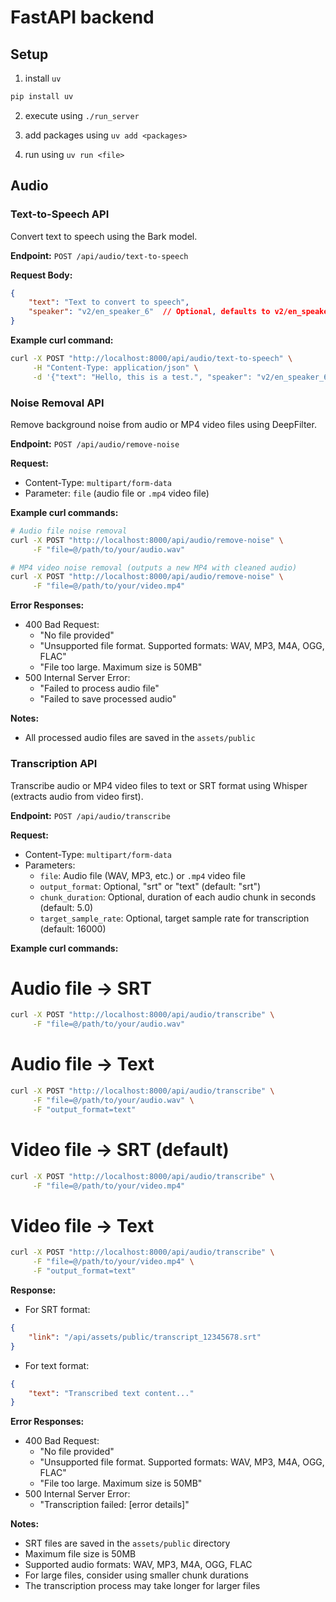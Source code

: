 # FastAPI backend
## Setup
1. install `uv`
```bash
pip install uv
```

2. execute using `./run_server`

3. add packages using `uv add <packages>`

4. run using `uv run <file>`

## Audio

### Text-to-Speech API
Convert text to speech using the Bark model.

**Endpoint:** `POST /api/audio/text-to-speech`

**Request Body:**
```json
{
    "text": "Text to convert to speech",
    "speaker": "v2/en_speaker_6"  // Optional, defaults to v2/en_speaker_6
}
```

**Example curl command:**
```bash
curl -X POST "http://localhost:8000/api/audio/text-to-speech" \
     -H "Content-Type: application/json" \
     -d '{"text": "Hello, this is a test.", "speaker": "v2/en_speaker_6"}'
```

### Noise Removal API
Remove background noise from audio or MP4 video files using DeepFilter.

**Endpoint:** `POST /api/audio/remove-noise`

**Request:**
- Content-Type: `multipart/form-data`
- Parameter: `file` (audio file or `.mp4` video file)


**Example curl commands:**
```bash
# Audio file noise removal
curl -X POST "http://localhost:8000/api/audio/remove-noise" \
     -F "file=@/path/to/your/audio.wav"

# MP4 video noise removal (outputs a new MP4 with cleaned audio)
curl -X POST "http://localhost:8000/api/audio/remove-noise" \
     -F "file=@/path/to/your/video.mp4"
``` 

**Error Responses:**
- 400 Bad Request:
  - "No file provided"
  - "Unsupported file format. Supported formats: WAV, MP3, M4A, OGG, FLAC"
  - "File too large. Maximum size is 50MB"
- 500 Internal Server Error:
  - "Failed to process audio file"
  - "Failed to save processed audio"

**Notes:**
- All processed audio files are saved in the `assets/public` 

### Transcription API
Transcribe audio or MP4 video files to text or SRT format using Whisper (extracts audio from video first).

**Endpoint:** `POST /api/audio/transcribe`

**Request:**
- Content-Type: `multipart/form-data`
- Parameters:
  - `file`: Audio file (WAV, MP3, etc.) or `.mp4` video file
  - `output_format`: Optional, "srt" or "text" (default: "srt")
  - `chunk_duration`: Optional, duration of each audio chunk in seconds (default: 5.0)
  - `target_sample_rate`: Optional, target sample rate for transcription (default: 16000)

**Example curl commands:**

# Audio file → SRT
```bash
curl -X POST "http://localhost:8000/api/audio/transcribe" \
     -F "file=@/path/to/your/audio.wav"
```

# Audio file → Text
```bash
curl -X POST "http://localhost:8000/api/audio/transcribe" \
     -F "file=@/path/to/your/audio.wav" \
     -F "output_format=text"
```

# Video file → SRT (default)
```bash
curl -X POST "http://localhost:8000/api/audio/transcribe" \
     -F "file=@/path/to/your/video.mp4"
```

# Video file → Text
```bash
curl -X POST "http://localhost:8000/api/audio/transcribe" \
     -F "file=@/path/to/your/video.mp4" \
     -F "output_format=text"
```

**Response:**
- For SRT format:
```json
{
    "link": "/api/assets/public/transcript_12345678.srt"
}
```

- For text format:
```json
{
    "text": "Transcribed text content..."
}
```

**Error Responses:**
- 400 Bad Request:
  - "No file provided"
  - "Unsupported file format. Supported formats: WAV, MP3, M4A, OGG, FLAC"
  - "File too large. Maximum size is 50MB"
- 500 Internal Server Error:
  - "Transcription failed: [error details]"

**Notes:**
- SRT files are saved in the `assets/public` directory
- Maximum file size is 50MB
- Supported audio formats: WAV, MP3, M4A, OGG, FLAC
- For large files, consider using smaller chunk durations
- The transcription process may take longer for larger files